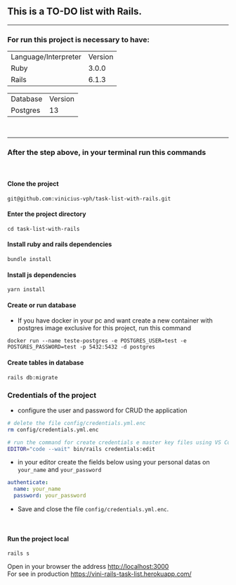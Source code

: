 ## This is a TO-DO list with Rails.
<hr>

### For run this project is necessary to have:
<table>
    <tr>
        <td>Language/Interpreter</td>
        <td>Version</td>
    </tr>
    <tr>
        <td>Ruby</td>
        <td>3.0.0</td>
    </tr>
    <tr>
        <td>Rails</td>
        <td>6.1.3</td>
    </tr>
</table>

<table>
    <tr>
        <td>Database</td>
        <td>Version</td>
    </tr>
    <tr>
        <td>Postgres</td>
        <td>13</td>
    </tr>
</table>
<br>
<hr>

### After the step above, in your terminal run this commands 
<br>

#### Clone the project
```
git@github.com:vinicius-vph/task-list-with-rails.git
```

#### Enter the project directory
```
cd task-list-with-rails
```

#### Install ruby and rails dependencies 
```
bundle install
```

#### Install js dependencies 
```
yarn install
```

#### Create or run database
- If you have docker in your pc and want create a new container with postgres image exclusive for this project, run this command 
```
docker run --name teste-postgres -e POSTGRES_USER=test -e POSTGRES_PASSWORD=test -p 5432:5432 -d postgres
```

#### Create tables in database 
```
rails db:migrate
```

### Credentials of the project

- configure the user and password for CRUD the application

```bash
# delete the file config/credentials.yml.enc
rm config/credentials.yml.enc

# run the command for create credentials e master key files using VS Code (if you use another editor change 'code' for he)
EDITOR="code --wait" bin/rails credentials:edit
```

- in your editor create the fields below using your personal datas on `your_name` and `your_password` 
```yml
authenticate:
  name: your_name
  password: your_password
```

- Save and close the file `config/credentials.yml.enc`.

<br>

#### Run the project local
```
rails s
```
Open in your browser the address <a href="http://localhost:3000">http://localhost:3000</a>
<br>
For see in production <a href="https://vini-rails-task-list.herokuapp.com/">https://vini-rails-task-list.herokuapp.com/</a>
